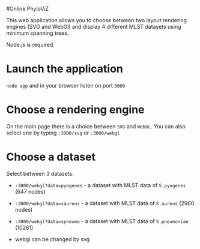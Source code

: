 #Online PhyloViZ

This web application allows you to choose between two layout rendering engines (SVG and WebGl) and display 4 different MLST datasets using minimum spanning trees.

Node.js is required.

Launch the application
======================

`node app` and in your browser listen on port `3000`

Choose a rendering engine
=========================

On the main page there is a choice between `SVG` and `WebGL`. You can also select one by typing `:3000/svg` or `:3000/webgl`

Choose a dataset
================

Select between 3 datasets:

* `:3000/webgl?data=pyogenes` - a dataset with MLST data of `S.pyogenes` (647 nodes)
* `:3000/webgl?data=saureus` - a dataset with MLST data of `S.aureus` (2960 nodes)
* `:3000/webgl?data=spneumo` - a dataset with MLST data of `S.pneumoniae` (10261)

* webgl can be changed by svg